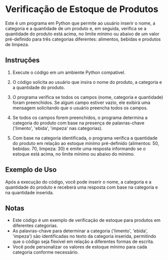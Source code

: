 # Verificação de Estoque de Produtos

Este é um programa em Python que permite ao usuário inserir o nome, a categoria e a quantidade de um produto e, em seguida, verifica se a quantidade do produto está acima, no limite mínimo ou abaixo de um valor pré-definido para três categorias diferentes: alimentos, bebidas e produtos de limpeza.

## Instruções

1. Execute o código em um ambiente Python compatível.

2. O código solicita ao usuário que insira o nome do produto, a categoria e a quantidade do produto.

3. O programa verifica se todos os campos (nome, categoria e quantidade) foram preenchidos. Se algum campo estiver vazio, ele exibirá uma mensagem solicitando que o usuário preencha todos os campos.

4. Se todos os campos forem preenchidos, o programa determina a categoria do produto com base na presença de palavras-chave ('limento', 'ebida', 'impeza' nas categorias).

5. Com base na categoria identificada, o programa verifica a quantidade do produto em relação ao estoque mínimo pré-definido (alimentos: 50, bebidas: 70, limpeza: 30) e emite uma resposta informando se o estoque está acima, no limite mínimo ou abaixo do mínimo.

## Exemplo de Uso

Após a execução do código, você pode inserir o nome, a categoria e a quantidade do produto e receberá uma resposta com base na categoria e na quantidade inserida.

## Notas

- Este código é um exemplo de verificação de estoque para produtos em diferentes categorias.
- As palavras-chave para determinar a categoria ('limento', 'ebida', 'impeza') são identificadas no texto da categoria inserida, permitindo que o código seja flexível em relação a diferentes formas de escrita.
- Você pode personalizar os valores de estoque mínimo para cada categoria conforme necessário.

